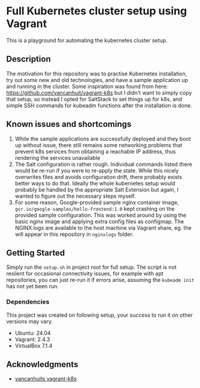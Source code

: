 # Full Kubernetes cluster setup using Vagrant

This is a playground for automating the kubernetes cluster setup.

## Description

The motivation for this repository was to practise Kubernetes installation, try out some new and old technologies, and have a sample application up and running in the cluster. Some inspiration was found from here: https://github.com/vancanhuit/vagrant-k8s but I didn't want to simply copy that setup, so instead I opted for SaltStack to set things up for k8s, and simple SSH commands for kubeadm functions after the installation is done.

## Known issues and shortcomings
1. While the sample applications are successfully deployed and they boot up without issue, there still remains some networking problems that prevent k8s services from obtaining a reachable IP address, thus rendering the services unavailable
2. The Salt configuration is rather rough. Individual commands listed there would be re-run if you were to re-apply the state. While this nicely overwrites files and avoids configuration drift, there probably exists better ways to do that. Ideally the whole kubernetes setup would probably be handled by the appropriate Salt Extension but again, I wanted to figure out the necessary steps myself.
3. For some reason, Google-provided sample nginx container image, `gcr.io/google-samples/hello-frontend:1.0` kept crashing on the provided sample configuration. This was worked around by using the basic nginx image and applying extra config files as configmap. The NGINX logs are available to the host machine via Vagrant share, eg. the will appear in this repository in `nginxlogs` folder.

## Getting Started

Simply run the `setup.sh` in project root for full setup. The script is not resilent for occasional connectivity issues, for example with apt repositories, you can just re-run it if errors arise, assuming the `kubeadm init` has not yet been run.

### Dependencies

This project was created on following setup, your success to run it on other versions may vary.
* Ubuntu: 24.04
* Vagrant: 2.4.3
* VirtualBox 7.1.4

## Acknowledgments
* [vancanhuits vagrant-k8s](https://github.com/vancanhuit/vagrant-k8s)
